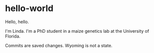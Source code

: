# hello-world

Hello, hello.

I'm Linda. I'm a PhD student in a maize genetics lab at the University of Florida. 
 
Commits are saved changes. Wyoming is not a state. 
